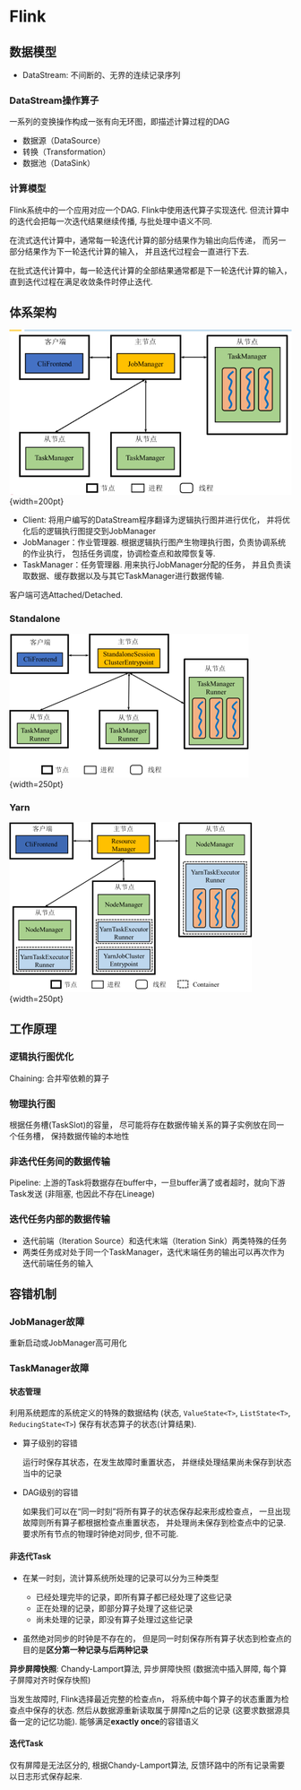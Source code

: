 # Flink

## 数据模型

* DataStream: 不间断的、无界的连续记录序列

### DataStream操作算子

一系列的变换操作构成一张有向无环图，即描述计算过程的DAG

* 数据源（DataSource）
* 转换（Transformation）
* 数据池（DataSink）

### 计算模型

Flink系统中的一个应用对应一个DAG. Flink中使用迭代算子实现迭代. 
但流计算中的迭代会把每一次迭代结果继续传播, 与批处理中语义不同.

在流式迭代计算中，通常每一轮迭代计算的部分结果作为输出向后传递，
而另一部分结果作为下一轮迭代计算的输入，
并且迭代过程会一直进行下去.

在批式迭代计算中，每一轮迭代计算的全部结果通常都是下一轮迭代计算的输入，
直到迭代过程在满足收敛条件时停止迭代.

## 体系架构

![Flink](images/flink.png){width=200pt}

* Client: 将用户编写的DataStream程序翻译为逻辑执行图并进行优化，
  并将优化后的逻辑执行图提交到JobManager
* JobManager：作业管理器.
  根据逻辑执行图产生物理执行图，负责协调系统的作业执行，
  包括任务调度，协调检查点和故障恢复等.
* TaskManager：任务管理器.
  用来执行JobManager分配的任务，
  并且负责读取数据、缓存数据以及与其它TaskManager进行数据传输.

客户端可选Attached/Detached.

### Standalone

![Flink standalone](images/flink-standalone.png){width=250pt}

### Yarn

![Flink yarn](images/flink-yarn.png){width=250pt}

## 工作原理

### 逻辑执行图优化

Chaining: 合并窄依赖的算子

### 物理执行图

根据任务槽(TaskSlot)的容量，
尽可能将存在数据传输关系的算子实例放在同一个任务槽，
保持数据传输的本地性

### 非迭代任务间的数据传输

Pipeline:
上游的Task将数据存在buffer中，一旦buffer满了或者超时，就向下游Task发送
(非阻塞, 也因此不存在Lineage)

### 迭代任务内部的数据传输

* 迭代前端（Iteration Source）和迭代末端（Iteration Sink）两类特殊的任务
* 两类任务成对处于同一个TaskManager，迭代末端任务的输出可以再次作为迭代前端任务的输入

## 容错机制

### JobManager故障

重新启动或JobManager高可用化

### TaskManager故障

#### 状态管理

利用系统题库的系统定义的特殊的数据结构
(状态, `ValueState<T>`, `ListState<T>`, `ReducingState<T>`)
保存有状态算子的状态(计算结果).

* 算子级别的容错

  运行时保存其状态，在发生故障时重置状态，
  并继续处理结果尚未保存到状态当中的记录

* DAG级别的容错

  如果我们可以在“同一时刻”将所有算子的状态保存起来形成检查点，
  一旦出现故障则所有算子都根据检查点重置状态，
  并处理尚未保存到检查点中的记录.
  要求所有节点的物理时钟绝对同步, 但不可能.

#### 非迭代Task

* 在某一时刻，流计算系统所处理的记录可以分为三种类型

  * 已经处理完毕的记录，即所有算子都已经处理了这些记录
  * 正在处理的记录，即部分算子处理了这些记录
  * 尚未处理的记录，即没有算子处理过这些记录

* 虽然绝对同步的时钟是不存在的，
  但是同一时刻保存所有算子状态到检查点的目的是**区分第一种记录与后两种记录**

**异步屏障快照**: Chandy-Lamport算法, 异步屏障快照 (数据流中插入屏障, 每个算子屏障对齐时保存快照)

当发生故障时,
Flink选择最近完整的检查点n，
将系统中每个算子的状态重置为检查点中保存的状态.
然后从数据源重新读取属于屏障n之后的记录 (这要求数据源具备一定的记忆功能).
能够满足**exactly once**的容错语义


#### 迭代Task

仅有屏障是无法区分的, 根据Chandy-Lamport算法,
反馈环路中的所有记录需要以日志形式保存起来.